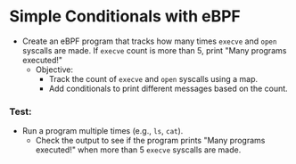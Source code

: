# Simple Conditionals with eBPF

- Create an eBPF program that tracks how many times `execve` and `open` syscalls are made. If `execve` count is more than 5, print "Many programs executed!"
    - Objective:
        - Track the count of `execve` and `open` syscalls using a map.
        - Add conditionals to print different messages based on the count.

### Test:
- Run a program multiple times (e.g., `ls`, `cat`).
    - Check the output to see if the program prints "Many programs executed!" when more than 5 `execve` syscalls are made.
